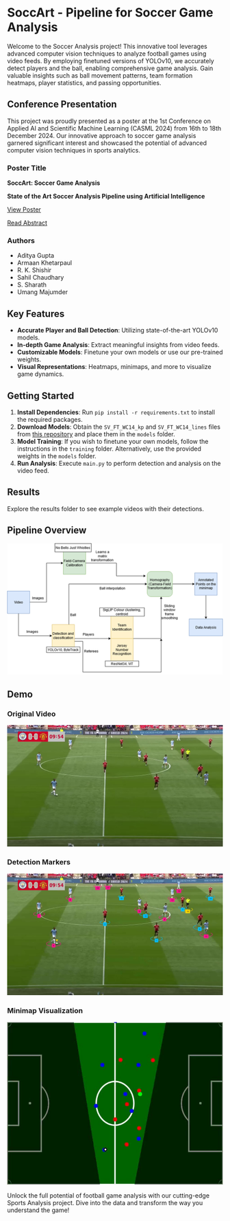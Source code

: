 # SoccArt - Pipeline for Soccer Game Analysis

Welcome to the Soccer Analysis project! This innovative tool leverages advanced computer vision techniques to analyze football games using video feeds. By employing finetuned versions of YOLOv10, we accurately detect players and the ball, enabling comprehensive game analysis. Gain valuable insights such as ball movement patterns, team formation heatmaps, player statistics, and passing opportunities.

## Conference Presentation
This project was proudly presented as a poster at the 1st Conference on Applied AI and Scientific Machine Learning (CASML 2024) from 16th to 18th December 2024. Our innovative approach to soccer game analysis garnered significant interest and showcased the potential of advanced computer vision techniques in sports analytics.
### Poster Title
**SoccArt: Soccer Game Analysis**

**State of the Art Soccer Analysis Pipeline using Artificial Intelligence**

[View Poster](docs/CASML_Poster_Soccer_Game_Analysis.pdf)

[Read Abstract](docs/CASML_Abstract_Soccer_Game_Analysis.pdf)

### Authors
- Aditya Gupta
- Armaan Khetarpaul
- R. K. Shishir
- Sahil Chaudhary
- S. Sharath
- Umang Majumder

## Key Features
- **Accurate Player and Ball Detection**: Utilizing state-of-the-art YOLOv10 models.
- **In-depth Game Analysis**: Extract meaningful insights from video feeds.
- **Customizable Models**: Finetune your own models or use our pre-trained weights.
- **Visual Representations**: Heatmaps, minimaps, and more to visualize game dynamics.

## Getting Started
1. **Install Dependencies**: Run `pip install -r requirements.txt` to install the required packages.
2. **Download Models**: Obtain the `SV_FT_WC14_kp` and `SV_FT_WC14_lines` files from [this repository](https://github.com/mguti97/No-Bells-Just-Whistles) and place them in the `models` folder.
3. **Model Training**: If you wish to finetune your own models, follow the instructions in the `training` folder. Alternatively, use the provided weights in the `models` folder.
4. **Run Analysis**: Execute `main.py` to perform detection and analysis on the video feed.

## Results
Explore the results folder to see example videos with their detections.

## Pipeline Overview
![Pipeline](figures/arch.png)

## Demo

### Original Video
![Original](figures/original.jpg)

### Detection Markers
![Detection Markers](figures/marked.jpg)

### Minimap Visualization
![Minimap](figures/minimap.jpg)

Unlock the full potential of football game analysis with our cutting-edge Sports Analysis project. Dive into the data and transform the way you understand the game!
